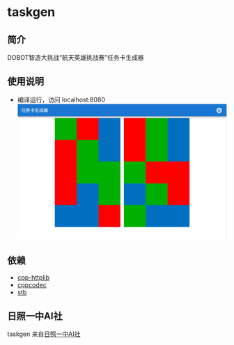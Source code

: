 # taskgen

## 简介
DOBOT智造大挑战“航天英雄挑战赛”任务卡生成器

## 使用说明
- 编译运行，访问 localhost:8080
![example](example.png)

## 依赖
- [cpp-httplib](https://github.com/yhirose/cpp-httplib)
- [cppcodec](https://github.com/tplgy/cppcodec)
- [stb](https://github.com/nothings/stb)

## 日照一中AI社
taskgen 来自[日照一中AI社](https://github.com/rzyzai)